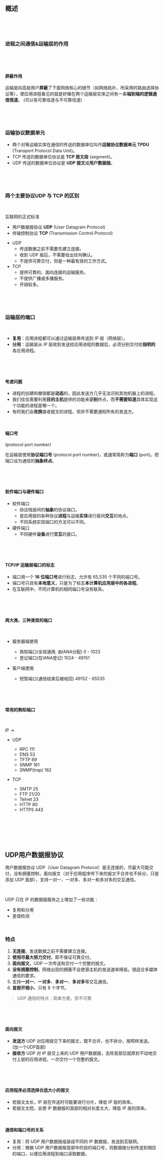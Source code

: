 ​​

‍

## 概述

‍

‍

### 进程之间通信&运输层的作用

​​

‍

#### **屏蔽作用**

运输层向高层用户**屏蔽**了下面网络核心的细节（如网络拓扑、所采用的路由选择协议等），使应用进程看见的就是好像在两个运输层实体之间有一条**端到端的逻辑通信信道**。 (可以有可靠信道与不可靠信道)

‍

‍

### 运输协议数据单元

- 两个对等运输实体在通信时传送的数据单位叫作**运输协议数据单元 TPDU** (Transport Protocol Data Unit)。
- TCP 传送的数据单位协议是 **TCP 报文段** (segment)。
- UDP 传送的数据单位协议是 **UDP 报文**或**用户数据报**。

‍

‍

### 两个主要协议UDP 与 TCP 的区别

‍

互联网的正式标准

* 用户数据报协议 **UDP** (User Datagram Protocol)
* 传输控制协议 **TCP** (Transmission Control Protocol)

- UDP
  - 传送数据之前不需要先建立连接。
  - 收到 UDP 报后，不需要给出任何确认。
  - 不提供可靠交付，但是一种最有效的工作方式。
- TCP
  - 提供可靠的、面向连接的运输服务。
  - 不提供广播或多播服务。
  - 开销较多。

‍

‍

### 运输层的端口

​​

- **复用**：应用进程都可以通过运输层再传送到 IP 层（网络层）。
- **分用**：运输层从 IP 层收到发送给应用进程的数据后，必须分别交付给**指明的**各应用进程。

‍

‍

#### 考虑问题

- 进程的创建和撤销都是**动态**的，因此发送方几乎无法识别其他机器上的进程。
- 我们往往需要利用**目的主机**提供的功能来**识别**终点，而**不需要知道**具体实现这个功能的进程是哪一个。
- 有时我们会**改换**接收报文的进程，但并不需要通知所有的发送方。

‍

#### 端口号

(protocol port number)

在运输层使用**协议端口号** (protocol port number)，或通常简称为**端口** (port)。把端口设为通信的**抽象终点**。

​​

‍

#### 软件端口与硬件端口

- 软件端口
  - 协议栈层间的**抽象**的协议端口。
  - 是应用层的各种协议**进程**与运输**实体**进行层间**交互**的地点。
  - 不同系统实现端口的方法可以不同。
- 硬件端口
  - 不同硬件**设备**进行**交互**的接口。

‍

‍

#### TCP/IP 运输层端口的标志

- 端口用一个 **16 位端口号**进行标志，允许有 65,535 个不同的端口号。
- 端口号只具有**本地意义**，只是为了标志**本计算机应用层中的各进程**。
- 在互联网中，不同计算机的相同端口号没有联系。

‍

‍

#### 两大类、三种类型的端口

‍

* 服务器端使用

  * 熟知端口(全球通用, 由IANA分配)    0 - 1023
  * 登记端口(在IANA登记)    1024 - 49151
* 客户端使用

  * 短暂端口(通信结束后被收回)    49152 - 65535

‍

​​

#### 常用的熟知端口

‍

IP ->

* UDP

  * RPC    111
  * DNS    53
  * TFTP    69
  * SNMP    161
  * SNMP(trap)    162
* TCP

  * SMTP    25
  * FTP    21/20
  * Telnet    23
  * HTTP    80
  * HTTPS    443

‍

​​

‍

## UDP用户数据报协议

用户数据报协议 UDP（User Datagram Protocol）是无连接的，尽最大可能交付，没有拥塞控制，面向报文（对于应用程序传下来的报文不合并也不拆分，只是添加 UDP 首部），支持一对一、一对多、多对一和多对多的交互通信。

‍

UDP 只在 IP 的数据报服务之上增加了一些功能：

- 复用和分用
- 差错检测

​​

### 特点

1. **无连接**。发送数据之前不需要建立连接。
2. **使用尽最大努力交付**。即不保证可靠交付。
3. **面向报文**。UDP 一次传送和交付一个完整的报文。
4. **没有拥塞控制**。网络出现的拥塞不会使源主机的发送速率降低。很适合多媒体通信的要求。
5. 支持**一对一**、**一对多**、**多对一**、**多对多**等交互通信。
6. **首部开销小**，只有 8 个字节。

> UDP 通信的特点：简单方便，但不可靠

‍

‍

#### 面向报文

- **发送方** UDP 对应用层交下来的报文，既不合并，也不拆分，按照样发送。 (加一个UDP首部)
- **接收方** UDP 对 IP 层交上来的 UDP 用户数据报，去除首部后就原封不动地交付上层的应用进程，一次交付一个完整的报文。

​​

‍

#### 应用程序必须选择**合适大小**的报文

- 若报文太长，IP 层在传送时可能要进行分片，降低 IP 层的效率。
- 若报文太短，会使 IP 数据报的首部的相对长度太大，降低 IP 层的效率。

‍

#### 通信和端口号的关系

- 复用：将 UDP 用户数据报组装成不同的 IP 数据报，发送到互联网。
- 分用：根据 UDP 用户数据报首部中的目的端口号，将数据报分别传送到相应的端口，以便应用进程到端口读取数据。

‍

‍

### 首部格式

‍

‍

​![20221005153346](assets/20221005153346-20240523134157-o0hhh1f.png)​

两个字段：数据字段和首部字段。首部字段有 8 个字节，由 4 个字段组成，每个字段都是 2 个字节。

1. 源端口：源端口号。在需要对方回信时选用。不需要时可用全 0
2. 目的端口：目的端口号。终点交付报文时必须使用
3. 长度：UDP 用户数据报的长度，其最小值是 8（仅有首部）
4. 检验和：检测 UDP 用户数据报在传输中是否有错。有错就丢弃

‍

‍

#### 基于端口的分用

- 接收方 UDP 根据首部中的目的端口号，把报文通过相应的端口上交给应用进程。
- 如果接收方 UDP 发现收到的报文中的目的端口号不正确（即不存在对应于该端口号的应用进程），就丢弃该报文，并由 ICMP 发送“端口不可达”差错报文给发送方。

> 在计算检验和时，临时把 12 字节的“伪首部”和 UDP 用户数据报连接在一起。伪首部仅仅是为了计算检验和。

‍

‍

## TCP传输控制协议

传输控制协议 TCP（Transmission Control Protocol）是面向连接的，提供可靠交付，有流量控制，拥塞控制，提供全双工通信，面向字节流（把应用层传下来的报文看成字节流，把字节流组织成大小不等的数据块），每一条 TCP 连接只能是点对点的（一对一）。

‍

### 特点

* TCP 是**面向连接**的运输层协议，在无连接的、不可靠的 IP 网络服务基础之上提供**可靠交付**的服务。为此，在 IP 的数据报服务基础之上，增加了保证可靠性的一系列措施。
* TCP 是**面向连接**的运输层协议
* 每一条 TCP 连接**只能有两个端点** (endpoint)，每一条 TCP 连接只能是**点对点**的（一对一）
* TCP 提供**可靠交付**的服务
* TCP 提供**全双工**通信
* **面向字节流**

  * TCP 中的“流”(stream) 指的是流入或流出进程的**字节序列**。
  * 面向字节流：虽然应用程序和 TCP 的交互是一次一个数据块，但 TCP 把应用程序交下来的数据看成仅仅是一连串**无结构的字节流**。

‍

‍

#### 面向流概念

- TCP **不保证**接收方应用程序所收到的数据块和发送方应用程序所发出的数据块具有对应大小的关系。
- 但接收方应用程序**收到的字节流**必须和发送方应用程序**发出的字节流**完全一样。

‍

‍

### TCP连接

- TCP 把连接作为**最基本的抽象**。
- 每一条 TCP 连接有两个端点。
- TCP 连接的端点：套接字 (socket) 或插口

‍

#### 套接字 (socket)

- 套接字 $socket = (IP地址 : 端口号)$
- 每一条 TCP 连接**唯一**地被通信两端的两个端点（即**两个套接字**）所确定：
- $TCP 连接 ::= {socket_1, socket_2} = \{(IP_1: port_1)，(IP_2: port_2)\}$

- TCP 连接就是由协议软件所提供的一种**抽象**。
- TCP 连接的端点是抽象的**套接字**，即（IP 地址：端口号）。
- 同一个 IP 地址可以有多个**不同**的 TCP 连接。
- 同一个端口号也可以出现在多个**不同**的 TCP 连接中。

‍

**Socket 有多种不同的意思**

- 应用编程接口 API 称为 socket API, 简称为 socket。
- socket API 中使用的一个函数名也叫作 socket。
- 调用 socket 函数的端点称为 socket。
- 调用 socket 函数时其返回值称为 socket 描述符，可简称为 socket。
- 在操作系统内核中连网协议的 Berkeley 实现，称为 socket 实现。

‍

‍

## 可靠传输工作原理

IP 网络提供的是不可靠的传输  
​​

理想传输条件的特点

- 传输信道不产生差错。
- 不管发送方以多快的速度发送数据，接收方总是来得及处理收到的数据。

> - 在理想传输条件下，不需要采取任何措施就能够实现可靠传输。
> - **但实际网络都不具备理想传输条件**。必须使用一些可靠传输协议，在不可靠的传输信道实现可靠传输。

‍

‍

### 停止等待协议

- 每发送完一个分组就**停止**发送，**等待**对方的确认。在收到确认后再发送下一个分组。
- 全双工通信的双方既是发送方也是接收方。
- 假设仅考虑 A 发送数据，而 B 接收数据并发送确认。因此 A 叫做**发送方**，而 B 叫做**接收方**。

‍

​![](https://img-blog.csdnimg.cn/direct/8b00cb86135242c29502e67672235ea5.png)​

‍

#### **无差错情况**

- A 发送完分组 M1 后就暂停发送，等待 B 的确认 (ACK)。
- B 收到 M1 向 A 发送 ACK。
- A 在收到了对 M1 的确认后，就再发送下一个分组 M2。

‍

#### **出现差错情况**

‍

‍

两种情况：

1. B 接收 M1 时检测出了**差错**，就丢弃 M1，其他什么也不做（不通知 A 收到有差错的分组）
2. M1 在传输过程中**丢失**了，这时 B 当然什么都不知道，也什么都不做在

这两种情况下，**B 都不会发送任何信息**。

‍

‍

#### **超时重传**

‍

> 问题：A 如何知道 B 是否正确收到了 M1 呢？ 解决方法：**超时重传**

1. A 为每一个已发送的分组设置一个**超时计时器**。
2. A 只要在超时计时器到期之前收到了相应的确认，就撤销该超时计时器，**继续**发送下一个分组 M2 。
3. 若 A 在超时计时器规定时间内没有收到 B 的确认，就认为分组**错误或丢失**，就**重发**该分组。

‍

‍

#### **确认丢失和确认迟到**

‍

​![20221005155811](assets/20221005155811-20240523134157-kibayb6.png)​

- 确认丢失
  1. 若 B 所发送的对 M1 的确认**丢失**了，那么 A 在设定的超时重传时间内将不会收到确认，因此 A 在超时计时器到期后**重传** M1。
  2. 假定 B 正确收到了 **A 重传**的分组 M1。这时 B 应采取两个行动：
     - (1) **丢弃**这个重复的分组 M1，不向上层交付。
     - (2) **向 A 发送确认**。
- 确认迟到
  1. B 对分组 M1 的确认迟到了，因此 A 在超时计时器到期后**重传** M1。
  2. B 会收到**重复**的 M1，**丢弃**重复的 M1，并**重传**确认分组。
  3. A 会收到重复的确认。对重复的确认的处理：**丢弃**。

‍

#### **信道利用率**

‍

​![20221005155838](assets/20221005155838-20240523134157-nhrmd8x.png)​

- 信道利用率：$U = \frac{T_D}{T_D + RTT + T_A}$
- 当往返时间 RTT 远大于分组发送时间 $T_D$ 时，信道的利用率会非常低。
- 优点：简单。缺点：信道利用率太低。

‍

‍

#### 要点

- **停止等待**    发送方每次只发送一个分组。在收到确认后再发送下一个分组。
- **暂存**    在发送完一个分组后，发送方必须暂存已发送的分组的副本，以备重发。
- **编号**    对发送的每个分组和确认都进行编号。
- **超时重传**    发送方为发送的每个分组设置一个超时计时器。若超时计时器超时位收到确认，发送方会**自动**超时重传分组。
- 超时计时器的重传时间应当比数据在分组传输的平均往返时间**更长一些**，防止不必要的重传。
- 简单，但信道利用率太低。

‍

#### 总结

‍

* A发送完一个分组后，等待B发回应答。B收到一个分组，如果未检测出传输过程中出现的差错，则向A发回确认应答。A收到确认应答后再发送下一个分组。
* B 收到 A 发来的一个分组，如果检测出传输过程中出现差错，则丢弃该分组;或者分组在传送过程中丢失，则 A 通过超时计时器的超时，再重传前面发送过的分组。
* B 收到 A 发来的一个分组，如果未测出传输过程中出现差错，则发回一个确认应答，但这个确认应答却在回传过程中丢失了。此时，A 在设定的超时重传时间内没有收到确认，也无法知道是自己发送的分组出错或丢失，还是 B 发回的确认丢失了。因此，只能在A 超时计时器超时后重传前面发送过的分组。
* B 收到 A 发来的一个分组，如果未检测出传输过程中出现差错，则发回一个确认应答，但这个确认应答却在回传过程中延误了。此时，A 因在设定的超时重传时间内没有收到确认，只得超时重传。当 B 再次收到重传的分组时，应丢弃该重传分组，并向 A 发送确认。A 收到确认后，即发送下一个分组。A 对迟到确认则以丢弃处理。

‍

‍

#### 提高传输效率

流水线传输

> 由于信道上一直有数据不间断地传送，
> 流水线传输可获得很高的信道利用率。

> 连续 ARQ 协议和滑动窗口协议采用流水线传输方式。

‍

‍

‍

### 连续ARQ协议

- 发送窗口：发送方维持一个发送窗口，位于发送窗口内的分组都可被**连续发送**出去，而不需要等待对方的确认。
- 发送窗口滑动：发送方每收到一个确认，就把发送窗口**向前滑动一个分组的位置**。
- 累积确认：接收方对**按序到达**的**最后**一个分组发送确认，表示：到这个分组为止的所有分组都已正确收到了。

> 连续 ARQ 协议采用 Go-back-N（回退N）。  
> Go-back-N（回退N）：表示需要再**退回**来**重传**已发送过的 N 个分组。  
> 当通信线路质量不好时，连续 ARQ 协议会带来负面的影响。

‍

‍

​![](https://img-blog.csdnimg.cn/direct/6dfd52f6ba704f8cb353928a654fa8fd.png)​

‍

#### 发送窗口​​

‍

#### 累积确认

​​

**即时确认：**  接收端收到的数据正确而且被接受，就立即返回一个确认报文。

**累积确认：**  接收端收到的数据正确而且被接受，先将其作为需要确认的报文记录在案，再收到几个分组后，只对按序到达的最后一个分组发送确认。

‍

#### 总结

‍

* A 在发送完一个分组后，不是停下来等待应答的到来，而是连续地再发送若干个分组。
* B 收到 A 发来的分组，只按序接收没有差错的分组，并给出相应的确认应答，或者只对按序到达的无差错的最后一个分组发送确认应答。对于检测出差错的分组则丢弃。
* A 在每发完一个分组时都要开启该分组的超时计时器。如果在所设置的超时时间内收到了确认应答，就立即将超时计时器清零。若在设置的超时时间内未收到确认应答，则要重传前面发送过的分组。（可采用选择重传策略：只重传出现错误的分组。）
* 如果B检测出传输过程中出现的差错、丢失或延误，则丢弃该分组；或者分组在传送过程中丢失，则 A 通过超时计时器的超时，再重传前面发送过的分组。

‍

‍

#### 评价

- 优点
  - 容易实现，即使确认丢失也不必重传。
- 缺点
  - 不能向发送方反映出接收方已经正确收到的所有分组的信息。

‍

‍

## TCP报文段首部格式

‍

‍

​![20221005162527](assets/20221005162527-20240523134157-rh9wn4a.png)​

- TCP 虽然是面向字节流的，但 TCP 传送的数据单元却是报文段。
- 一个 TCP 报文段分为首部和数据两部分，而 TCP 的全部功能都体现在它首部中各字段的作用。
- TCP 报文段首部的前 20 个字节是固定的，后面有 4n 字节是根据需要而增加的选项 (n 是整数)。因此 TCP 首部的最小长度是 20 字节。

‍

元素

- 源端口和目的端口：各占 2 字节。端口是运输层与应用层的服务接口。运输层的复用和分用功能通过端口实现。
- 序号：占 4 字节。TCP 连接中传送的数据流中的**每一个字节**都有一个序号。序号字段的值则指的是本报文段**所发送**的数据的**第一个字节**的序号。
  - 现有 5000 个字节的数据。假设报文段的最大数据长度为 1000 个字节，初始序号为 1001。
    - 报文段 1 序号 = 1001 （数据字节序号：1001 ~ 2000）
    - 报文段 2 序号 = 2001 （数据字节序号：2001 ~ 3000）
    - 报文段 3 序号 = 3001 （数据字节序号：3001 ~ 4000）
    - 报文段 4 序号 = 4001 （数据字节序号：4001 ~ 5000）
    - 报文段 5 序号 = 5001 （数据字节序号：5001 ~ 6000）
- 确认号：占 4 字节，是**期望收到**对方的下一个报文段的数据的**第一个字节**的序号。
  - > 记住：若确认号 = N，则表明：到序号 N – 1 为止的所有数据都已正确收到。
    >
- 数据偏移（即首部长度）：占 4 位，指出 TCP 报文段的**数据起始处**距离 TCP **报文段的起始处**有多远。单位是 32 位字（以 4 字节为计算单位）。
- 保留：占 6 位，保留为今后使用，但目前应置为 0。
- 紧急 URG：控制位。当 URG = 1 时，表明紧急指针字段有效，告诉系统此报文段中有紧急数据，应尽快传送 (相当于高优先级的数据)。
- 确认 ACK：控制位。只有当 ACK =1 时，确认号字段才有效。当 ACK =0 时，确认号无效。
- 推送 PSH (PuSH) ：控制位。接收 TCP 收到 PSH = 1 的报文段后，就尽快（即“推送”向前）交付接收应用进程，而不再等到整个缓存都填满后再交付。
- 复位 RST (ReSeT) ：控制位。当 RST=1 时，表明 TCP 连接中出现严重差错（如主机崩溃或其他原因），必须释放连接，然后再重新建立运输连接。
- 同步 SYN (SYNchronization) ：控制位。
  - 同步 SYN = 1 表示这是一个连接请求或连接接受报文。
  - 当 SYN = 1，ACK = 0 时，表明这是一个**连接请求**报文段。
  - 当 SYN = 1，ACK = 1 时，表明这是一个**连接接受**报文段。
- 终止 FIN (FINish) ：控制位。用来释放一个连接。
  - FIN=1 表明此报文段的发送端的数据已发送完毕，并要求释放运输连接。
- 窗口：占 2 字节。
  - 窗口值告诉对方：从本报文段首部中的确认号算起，接收方目前允许对方发送的数据量（以字节为单位）。
  - > 记住：窗口字段明确指出了现在允许对方发送的数据量。窗口值经常在**动态变化**。
    >
- 检验和：占 2 字节。检验和字段检验的范围包括首部和数据这两部分。
  - 在计算检验和时，要在 TCP 报文段的前面加上 12 字节的**伪首部**。
  - 在计算检验和时，临时把 12 字节的“伪首部”和 TCP 报文段连接在一起。伪首部仅仅是为了计算检验和。 ​
- 紧急指针：占 2 字节。在 URG = 1时，指出本报文段中的紧急数据的字节数（紧急数据结束后就是普通数据），指出了紧急数据的末尾在报文段中的位置。
- 选项：长度可变，最长可达 40 字节。
- 填充：使整个 TCP 首部长度是 4 字节的整数倍。

‍

### 最大报文段长度

MSS (Maximum Segment Size)

‍

> 是 TCP 报文段中的数据字段的最大长度。  
> 数据字段加上 TCP 首部才等于整个的 TCP 报文段。  
> 所以，MSS是“TCP 报文段长度减去 TCP 首部长度”。
>
>> TCP 报文段长度 = 数据字段长度 + TCP 首部长度  
>> 数据字段长度 = TCP 报文段长度 – TCP 首部长度
>>

‍

可选项：长度可变，最长可达 40 字节。—— 长度可变。TCP 最初只规定了一种选项，即最大报文段长度 MSS。MSS 告诉对方 TCP：“我的缓存所能接收的报文段的数据字段的最大长度是 MSS 个字节。”

‍

* 不能太小

  * 网络利用率降低。
  * 例如：仅 1 个字节。利用率就不会超过1/41。
* 不能太大

  * 开销增大。
  * IP 层传输时要分片，终点要装配。
  * 分片传输出错时，要整个分组。
* 应尽可能大

  * 只要在 IP 层传输时不再分片。
  * 默认值 = 536 字节。

    * 报文段长度 = 536 + 20 = 556 字节。
    * IP 数据报长度 = 576 字节。

‍

‍

### 窗口扩大

‍

可选项

对于传播时延和带宽都很大的网络，为获得高吞吐率较，需要更大的窗口。​​

* **窗口扩大选项**：占 3 字节，其中一个字节表示**移位值 S**。
* 新的窗口值位数从 16 增大到 (16 + S)，相当于把窗口值向左移动 S 位。
* 移位值允许使用的**最大值**是 14，窗口最大值增大到 $2^{(16 + 14)} – 1 = 2^{30} – 1$。
* 窗口扩大选项可以在双方初始建立 TCP 连接时进行协商。

‍

‍

### 时间戳

‍

- 占 10 字节。最主要的 2 个字段：
  - 时间戳值字段（4字节）和时间戳回送回答字段（4字节）。
- 2 个主要功能：
  1. 计算往返时间 RTT
  2. 防止序号绕回 PAWS (Protect Against Wrapped Sequence numbers)。
     - 序号重复时，为了使接收方能够把**新报文段**和迟到很久的**旧报文段**区分开，可以在报文段中加上时间戳。

‍

‍

## TCP可靠传输实现

‍

### 滑动窗口

‍

- TCP 使用流水线传输和滑动窗口协议实现高效、可靠的传输。
- TCP 的滑动窗口是**以字节为单位**的。
- 发送方 A 和接收方 B 分别维持一个**发送窗口**和一个**接收窗口**。
- 发送窗口：在没有收到确认的情况下，发送方可以**连续**把窗口内的数据**全部发送**出去。凡是已经发送过的数据，在未收到确认之前都必须**暂时保留**，以便在超时重传时使用。
- 接收窗口：只允许接收**落入**窗口内的数据。

‍

需要强调三点

* 第一，发送窗口是根据接收窗口设置的，但在同一时刻，发送窗口并**不总是**和接收窗口**一样大**（因为有一定的时间滞后）。
* 第二，TCP 标准**没有规定**对不按序到达的数据应如何处理。通常是先临时存放在接收窗口中，等到字节流中所缺少的字节收到后，再**按序交付**上层的应用进程。
* 第三，TCP 要求接收方必须有**累积确认**的功能，以减小传输开销。接收方可以在合适的时候发送确认，也可以在自己有数据要发送时把确认信息顺便**捎带**上。但接收方**不应过分推迟**发送确认，否则会导致发送方不必要的重传，**捎带确认**实际上并不经常发生。

‍

#### 发送窗口

- A 根据 B 给出的窗口值，构造出自己的发送窗口。
- 发送窗口里面的**序号**表示允许发送的序号。
- 窗口越大，发送方就可以在收到对方确认之前连续发送更多的数据，因而可能获得更高的传输效率。

​​

#### 接收窗口

‍

‍

#### 窗口的滑动​​

1. ACK = 1，确认号 = 31，窗口 = 20
2. 序号 = 31，确认号 = x，窗口 = w
3. 前进

‍

​​

- A 未收到确认的**原因**有：① B 未发送；② B已发送，但还未到达 A 。
- 为保证可靠传输，A 只能认为 B 还没有收到这些数据。A 经过一段时间后（由超时计时器控制）就**重传**这部分数据，重新设置超时计时器，直到收到 B 的确认为止。
- 如果 A **按序收到**落在发送窗口内的确认号， 就使发送窗口向前滑动，并发送新的数据。

‍

‍

#### 发送缓存与发送窗口

发送方的应用进程把字节流写入 TCP 发送缓存。

‍

暂时存放:

(1)发送应用程序传送给发送方TCP准备发送的数据

(2) TCP已发送出但尚未收到确认的数据  
缓存中的字节数 = 发送应用程序最后写入缓存的字节 - 最后被确认的字节

‍

#### 接收缓存与接收窗口

‍

接收方的应用进程从 TCP 接收缓存中读取尚未被读取的字节。

‍

暂时存放:

(1)按序到达的、但尚未被接收应用程序读取的数据

(2)未按序到达的数据

​​

* 若不能及时读取，缓存最终会被填满，使接收窗口减小到零。
* 如果能够及时读取，接收窗口就可以增大，但最大不能超过接收缓存的大小。

‍

‍

‍

### 超时重传时间

‍

- TCP 发送方在规定的时间内没有收到确认就要**重传**已发送的报文段。
- 但**重传时间**的选择是 TCP 最复杂的问题之一。
- 互联网环境复杂，IP 数据报所选择的路由变化很大，导致运输层的往返时间 (RTT) 的变化也很大。

​​

#### **TCP 超时重传时间设置**

- **不能太短**，否则会引起很多报文段的不必要的重传，使网络负荷增大。
- **不能过长**，会使网络的空闲时间增大，降低了传输效率。

> TCP 采用了一种**自适应算法**，它记录一个报文段发出的时间，以及收到相应确认的时间。
> 这两个时间**之差**就是报文段的**往返时间 RTT**。

‍

‍

#### 加权平均往返时间

$RTT_S$

- 加权平均往返时间 $RTT_S$ 又称为**平滑的往返时间**。
- $新的 RTT_S = (1 - \alpha) \times (旧的 RTT_S) + \alpha \times (新的 RTT 样本)$
  - 其中，$0 \le \alpha \lt 1$。
  - 若 $\alpha \to 0$，表示 RTT 值更新较慢。
  - 若 $\alpha \to 1$，表示 RTT 值更新较快。
  - RFC 6298 推荐的 $\alpha$ 值为 1/8，即 0.125。

‍

#### 超时重传时间

RTO

- RTO (Retransmission Time-Out) 应**略大于**加权平均往返时间 $RTT_S$。
- RFC 6298 建议 RTO：
  - $RTO = RTT_S + 4 \times RTT_D$
  - 其中：RTTD 是 RTT **偏差的加权平均值**。
- RFC 6298 建议 $RTT_D$：
  - $新的RTT_D = (1 - \beta) \times (旧的RTT_D) + \beta \times |RTT_S - 新的 RTT 样本|$
  - 其中：$\beta$ 是个小于 1 的系数，其推荐值是 1/4，即 0.25。

‍

‍

#### 往返时间 (RTT) 的测量

相当复杂

‍

> 超时重传报文段后，如何判定此确认报文段是对原来的报文段的确认，还是对重传报文段的确认？

‍

**Karn 算法**

- 在计算平均往返时间 RTT 时，只要报文段**重传**了，就**不采用**其往返时间样本。
- 新问题：当报文段的时延突然**增大**很多时，在原来得出的重传时间内，不会收到确认报文段，于是就重传报文段。但根据 Karn 算法，不考虑重传的报文段的往返时间样本。这样，超时重传时间就无法更新，造成很多不必要的重传。

‍

**修正的 Karn 算法**

- 报文段每重传一次，就把 RTO 增大一些：$新的RTO = \gamma \times (旧的RTO)$
- $系数 \gamma 的典型值 = 2$。
- 当**不再发生**报文段的重传时，才根据报文段的往返时延**更新**平均往返时延 RTT 和超时重传时间 RTO 的数值。

‍

### SACK选择确认

‍

- 问题：若收到的报文段无差错，只是未按序号，中间还缺少一些序号的数据，那么能否设法**只传送缺少的数据**而不重传已经正确到达接收方的数据？
- 解决：选择确认 SACK (Selective ACK)

‍

RFC 2018 对 SACK 的规定

* 如果要使用**选择确认**，在建立 TCP 连接时，要在 TCP 首部的选项中加上**允许 SACK** 选项，且双方必须事先商定好。
* 如果使用选择确认，原来首部中的**确认号**的用法仍然不变（累积确认）。只是在 TCP 首部中都增加了 **SACK 选项**，以便报告收到的**不连续的**字节块的**边界**。

‍

示例

​![20221005185106](assets/20221005185106-20240523134157-wz9px9u.png)​

‍

‍

## TCP发送控制

‍

TCP控制报文段发送的3种机制：

* TCP 维持一个变量，它等于最大报文长度 MSS。只要缓冲区中存放的数据达到 MSS字节时，就组装成一个报文段发送出去。
* 由发送端的应用进程指明要求发送报文段，利用 TCP 报文段格式中控制字段的推送操作位(push)的作用。接收端 TCP 收到此报文段后，就尽快地交付给接收端的应用进程，而不再等到整个缓冲区都填满了以后再向上交付。
* 发送端设置一个计时器，待计时器所设置的时间一到，就把当前缓冲区中的数据装入报文段(长度不超过 MSS)发送出去。但问题在于如何控制 TCP 发送报文段的时机。

‍

‍

## TCP重传控制

在传送报文过程中，凡是出现下列两种情况都必须将该报文段重新发送：

①报文段在传输过程中受损，但仍能到达接收端。该报文段被接收端检验发现差错，接受实体便将其丢弃。此后，发送端等待应答超时，必须重传原来发送过的报文段。

②报文段在传输过程中丢失，没能到达接收端目的站，由于发送端的传输实体并不知道这个报文段的传输已经失败，所以也高重传原来发送过的报文段。

‍

‍

## TCP流量控制

‍

‍

### 滑动窗口实现

- **流量控制** (flow control) ：让发送方的发送速率不要太快，使接收方来得及接收。
- 利用**滑动窗口机制**可以很方便地在 TCP 连接上实现对发送方的流量控制。

‍

利用可变窗口进行流量控制举例，可能发生死锁

> A 向 B 发送数据，MSS = 100 字节。  
> 在连接建立时，B 告诉 A：“我的接收窗口 rwnd = 400（字节）”。

‍

#### 持续计时器

‍

**持续计时器** (persistence timer)：只要 TCP 连接的一方收到对方的**零窗口**通知，就启动该持续计时器。

- 若持续计时器设置的时间到期，就发送一个**零窗口探测报文段**（仅携带 1 字节的数据），对方在确认这个探测报文段时给出当前窗口值。
- 若窗口仍然是零，收到这个报文段的一方就重新设置持续计时器。
- 若窗口不是零，则死锁的僵局就可以打破了。

‍

‍

### 传输效率

‍

控制TCP发送报文段的时机：三种机制

1. TCP 维持一个变量，它等于最大报文段长度 MSS。只要缓存中存放的数据达到 MSS 字节时，就组装成一个 TCP 报文段发送出去。
2. 由发送方的应用进程指明要求发送报文段，即 TCP 支持的**推送** (push) 操作。
3. 发送方的一个计时器期限到了，这时就把当前已有的缓存数据装入报文段（但长度不能超过 MSS）发送出去。

‍

> 如何控制 TCP 发送报文段的时机仍然是一个较为复杂的问题。

‍

#### 糊涂窗口综合症

每次仅发送一个字节或很少几个字节的数据时，有效数据传输效率变得很低的现象。

‍

**发送方糊涂窗口综合症**

* 发送方 TCP **每次接收到一字节**的数据后就发送。
* 发送一个字节需要形成 41 字节长的 IP 数据报。效率很低。

‍

* 解决方法：使用 Nagle 算法。

‍

‍

**接收方糊涂窗口综合症**

‍

原因：接收方应用进程消耗数据太慢，例如：每次只读取一个字节。

​​

- 解决方法：让接收方等待一段时间，使得或者接收缓存**已有足够空间**容纳一个最长的报文段，或者等到接收缓存**已有一半空闲的空间**。只要出现这两种情况之一，接收方就发出确认报文，并向发送方通知当前的窗口大小。

‍

> 上述两种方法可配合使用，使得在发送方不发送很小的报文段的同时，接收方也不要在缓存刚刚有了一点小的空间就急忙把这个很小的窗口大小信息通知给发送方。

‍

‍

## TCP拥塞控制

‍

​![](https://img-blog.csdnimg.cn/direct/158f8106444e47b6bb2255659b3bdc74.png)​

‍

‍

### 概念

‍

在某段时间，若对网络中某资源的需求超过了该资源所能提供的可用部分，网络的性能就要明显变坏，整个网络的吞吐量将随输入负荷的增大而下降。这种现象称为**拥塞** (congestion)。

最坏结果：**系统崩溃**。  
​​

‍

#### 拥塞产生的原因

- 由许多因素引起。例如：
  - 节点缓存容量太小；
  - 链路容量不足；
  - 处理机处理速率太慢；
  - 拥塞本身会进一步加剧拥塞；
- 出现网络拥塞的条件：$\sum 对资源需求 &gt; 可用资源$

‍

#### 增加资源能解决拥塞吗？

- 增大缓存，但未提高输出链路的容量和处理机的速度，排队等待时间将会大大增加，引起大量超时重传，解决不了网络拥塞；
- 提高处理机处理的速率会将瓶颈转移到其他地方；
- 拥塞引起的重传并不会缓解网络的拥塞，反而会加剧网络的拥塞。

‍

#### 与流量控制的区别

- 拥塞控制
  - 防止过多的数据注入到网络中，避免网络中的路由器或链路过载。
  - 是一个全局性的过程，涉及到所有的主机、路由器，以及与降低网络传输性能有关的所有因素。
- 流量控制
  - 抑制发送端发送数据的速率，以使接收端来得及接收。
  - 点对点通信量的控制，是个端到端的问题。

‍

如果网络出现拥塞，分组将会丢失，此时发送方会继续重传，从而导致网络拥塞程度更高。因此当出现拥塞时，应当控制发送方的速率。这一点和流量控制很像，但是出发点不同。流量控制是为了让接收方能来得及接收，而拥塞控制是为了降低整个网络的拥塞程度。

‍

#### 作用

> "妥协", 吞吐量不能无限上升, 平缓的趋近一个常量, 否则就会心跳水立方, 直接呜呼完蛋

‍

‍

### 一般原理

- 拥塞控制的前提：网络能够**承受**现有的网络负荷。
- 实践证明，拥塞控制是很难设计的，因为它是一个**动态问题**。
- 分组的丢失是网络发生拥塞的**征兆**，而不是原因。
- 在许多情况下，甚至正是**拥塞控制本身**成为引起网络性能恶化、甚至发生死锁的原因。

‍

#### 开环控制和闭环控制

‍

- 开环控制
  - 在设计网络时，事先**考虑周全**，力求工作时不发生拥塞。
  - 思路：力争**避免**发生拥塞。
  - 但一旦整个系统运行起来，就不再中途进行改正了。
- 闭环控制
  - 基于反馈环路的概念。
  - 根据网络**当前运行状态**采取相应控制措施。
  - 思路：在发生拥塞后，采取措施进行控制，**消除**拥塞。

‍

##### 闭环控制措施

‍

1，监测：监测网络系统，检测拥塞在何时、何处发生。

* 主要指标有：

  * 由于缺少缓存空间而被丢弃的分组的百分数；
  * 平均队列长度；
  * 超时重传的分组数；
  * 平均分组时延；
  * 分组时延的标准差，等等。
* 这些指标的上升都标志着拥塞的增长。

‍

2，传送：将拥塞发生的信息传送到可采取行动的地方。

* 将拥塞发生的信息传送到产生分组的**源站**。
* 在路由器转发的分组中保留一个比特或字段，用该**比特或字段**的值表示网络没有拥塞或产生了拥塞。
* **周期性**地发出探测分组等。

‍

3，调整：调整网络系统的运行以解决出现的问题。

* 过于频繁，会使系统产生不稳定的振荡。
* 过于迟缓，不具有任何实用价值。
* 选择正确的时间常数是相当困难的。

‍

‍

### **滑动窗口闭环**拥塞控制方法

- TCP 采用基于**滑动窗口的方法**进行拥塞控制，属于闭环控制方法
- TCP 发送方维持一个**拥塞窗口 cwnd** (Congestion Window)
- 拥塞窗口的大小取决于网络的拥塞程度，并且是**动态变化**的。
- 发送端利用拥塞窗口根据网络的拥塞情况调整发送的数据量。
- 发送窗口大小不仅取决于接收方窗口，还取决于网络的拥塞状况。
- 真正的发送窗口值：$真正的发送窗口值 = \min (接收方通知的窗口值，拥塞窗口值)$

‍

#### 原则

- 只要网络没有出现拥塞，拥塞窗口就可以再增大一些，以便把更多的分组发送出去，**提高网络的利用率**。
- 但只要网络出现拥塞或有可能出现拥塞，就必须把拥塞窗口减小一些，以减少注入到网络中的分组数，缓解网络出现的拥塞。

‍

‍

#### 发送方判断拥塞的方法：隐式反馈

- 超时重传计时器超时：网络已经出现了拥塞。
- 收到 3 个重复的确认：预示网络可能会出现拥塞。

> 因传输出差错而丢弃分组的**概率很小**（远小于1 %）。
> 因此，发送方在超时重传计时器启动时，**就判断网络出现了拥塞**。

‍

‍

#### TCP 拥塞控制算法

四种拥塞控制算法（RFC 5681）

* 慢开始 (slow-start)
* 拥塞避免 (congestion avoidance)
* 快重传 (fast retransmit)
* 快恢复 (fast recovery)

‍

​![](https://img-blog.csdnimg.cn/f4fa69693cb9492a8e8b3eb9763d13e8.png)​

‍

​![](https://img-blog.csdnimg.cn/direct/feb69232e1a54d78a561f6ed6095a9d9.png)​

‍

​![](https://img-blog.csdnimg.cn/direct/b4c338ef4bfc477ab4ba11310bf711fa.png)​

​![](https://img-blog.csdnimg.cn/direct/c0dd2d4d98a043c1b794904da241a0f7.png)​

‍

‍

##### **慢开始**

  **(Slow start)**

​![20221005195349](assets/20221005195349-20240523134157-157dbze.png)​

- 目的：探测网络的负载能力或拥塞程度。
- 算法：由小到大逐渐增大注入到网络中的数据字节，即：由小到大逐渐**增大拥塞窗口**数值。
- 2 个控制变量：
  - 拥塞窗口 cwnd
    - 初始值：2 种设置方法。
      - 1 至 2 个最大报文段 MSS （旧标准）
      - 2 至 4 个最大报文段 MSS（RFC 5681）
  - 慢开始门限 ssthresh
    - 防止拥塞窗口增长过大引起网络拥塞。
- 拥塞窗口 cwnd 增大：在每收到一个**对新的报文段的确认**，就把拥塞窗口增加最多一个**发送方的最大报文段 SMSS** (Sender Maximum Segment Size) 的数值。
  - $拥塞窗口 cwnd 每次的增加量 = \min (N, SMSS)$
  - 其中 N 是原先未被确认的、但现在被刚收到的确认报文段所确认的字节数。

‍

‍

###### 传输轮次

（transmission round）

- **一个传输轮次**所经历的时间其实就是**往返时间 RTT**。
- **传输轮次强调**：把拥塞窗口 cwnd 所允许发送的报文段都连续发送出去，并收到了对已发送的最后一个字节的确认。
- 例如：拥塞窗口 cwnd = 4，这时的往返时间 RTT 就是发送方连续发送 4 个报文段，并收到这 4 个报文段的确认，总共经历的时间。

‍

###### 慢开始门限

ssthresh

- 防止拥塞窗口 cwnd 增长过大引起网络拥塞。
- 用法：
  - 当 cwnd < ssthresh 时，使用慢开始算法。
  - 当 cwnd > ssthresh 时，停止使用慢开始算法，改用拥塞避免算法。
  - 当 cwnd = ssthresh 时，既可使用慢开始算法，也可使用拥塞避免算法。

‍

‍

##### **拥塞避免**

- 目的：让拥塞窗口 cwnd **缓慢地**增大，**避免**出现拥塞。
- 拥塞窗口 cwnd 增大：**每经过一个往返时间 RTT**（不管在此期间收到了多少确认），发送方的拥塞窗口 cwnd = cwnd + 1。
- 具有**加法增大 AI** (Additive Increase) 特点：使拥塞窗口 cwnd 按**线性**规律缓慢增长。

> 注意：
> 拥塞避免并非完全避免拥塞，而是让拥塞窗口增长得缓慢些，使网络不容易出现拥塞。

> 每经过一个往返时间 RTT，发送方就把拥塞窗口 cwnd 加 1。
> ![20221005195622](assets/20221005195622-20240523134157-1rcw33x.png)

‍

‍

###### 当网络出现拥塞时

- 无论在慢开始阶段还是在拥塞避免阶段，只要发送方判断网络出现拥塞（重传定时器超时）：
  - $ssthresh = \max (cwnd/2，2)$
  - cwnd = 1
  - 执行慢开始算法
- 目的：迅速减少主机发送到网络中的分组数，使得发生拥塞的路由器有足够时间把队列中积压的分组处理完毕。

‍

‍

###### 慢开始和拥塞避免算法的实现举例

​![20221005200200](assets/20221005200200-20240523134157-88h4vij.png)​

‍

- 当 TCP 连接进行初始化时，将拥塞窗口置为 1（窗口单位不使用字节而使用报文段）。
- 将慢开始门限的初始值设置为 16 个报文段，即 ssthresh = 16。
- 开始执行慢开始算法时，拥塞窗口 cwnd=1，发送第一个报文段。
- 发送方每收到一个对新报文段的确认 ACK，就把拥塞窗口值加 1，因此拥塞窗口 cwnd 随着往返时延 RTT 按指数规律增长。
- 当拥塞窗口 cwnd 增长到慢开始门限值 ssthresh 时，改为执行拥塞避免算法，拥塞窗口按线性规律增长。
- 当拥塞窗口 cwnd = 24 时，网络出现了超时，发送方判断为网络拥塞。调整门限值 ssthresh = cwnd / 2 = 12，同时设置拥塞窗口 cwnd = 1，进入慢开始阶段。
- 按照慢开始算法，发送方每收到一个对新报文段的确认 ACK，就把拥塞窗口值加 1。当拥塞窗口 cwnd = ssthresh = 12 时，改为执行拥塞避免算法，拥塞窗口按线性规律增大。
- 当拥塞窗口 cwnd = 16 时，发送方连续收到 3 个对同一个报文段的重复确认（记为 3-ACK）。发送方改为执行**快重传**和**快恢复**算法。

‍

‍

##### **快重传**

FR (Fast Retransmission) 算法

- 目的：让发送方**尽早**知道发生了个别报文段的丢失。
- 发送方只要连续收到**三个重复的确认**，就**立即进行重传**（即“快重传”），这样就不会出现超时。
- 使用快重传可以使整个网络的吞吐量提高约 20%。
- 快重传算法要求接收方**立即发送确认**，即使收到了失序的报文段，也要立即发出对已收到的报文段的重复确认。

‍

​![](https://img-blog.csdnimg.cn/direct/7831848df8804917b485bca96051701a.png)​

‍

‍

注意：

> 快重传并非取消重传计时器，而是在某些情况下可以更早地（更快地）重传丢失的报文段。

‍

快重传举例

‍

> 发送方收到三个连续的对M3的重复确认，立即重传M3.

‍

‍

##### **快恢复**

FR (Fast Recovery)算法

‍

当发送端收到连续三个重复的确认时，**不执行**慢开始算法，而是执行**快恢复算法 FR** (Fast Recovery) 算法：

- 慢开始门限 ssthresh = 当前拥塞窗口 cwnd / 2 ；
- 乘法减小 MD (Multiplicative Decrease) 拥塞窗口。
  - 新拥塞窗口 cwnd = 慢开始门限 ssthresh ；
- 执行拥塞避免算法，使拥塞窗口缓慢地线性增大（加法增大 AI）。

‍

​![](https://img-blog.csdnimg.cn/direct/5fefdb52af8041bda35ff84b7ba42773.png)​

​![](https://img-blog.csdnimg.cn/direct/7debd95943fd4328b7e8ec30413bd003.png)​

‍

‍

> 二者合在一起就是所谓的 AIMD 算法，使 TCP 性能有明显改进。

‍

‍

### AQM主动队列管理

‍

TCP 拥塞控制和网络层采取的策略有密切联系

例如：

* 若路由器对某些分组的处理时间特别长，就可能引起发送方 TCP 超时，对这些报文段进行重传。
* 重传会使 TCP 连接的发送端认为在网络中发生了拥塞，但实际上网络并没有发生拥塞。

对 TCP 拥塞控制**影响最大**的就是路由器的**分组丢弃策略**。

‍

#### 先进先出（FIFO）处理规则与尾部丢弃策略

* **先进先出FIFO** (First In First Out) 处理规则：
* **尾部丢弃策略** (tail-drop policy)：当队列已满时，以后到达的所有分组（如果能够继续排队，这些分组都将排在队列的尾部）将都被丢弃。

  * 路由器的尾部丢弃往往会导致一连串分组的丢失，这就使发送方出现超时重传，使 TCP 进入拥塞控制的慢开始状态，结果使 TCP 连接的发送方突然把数据的发送速率降低到很小的数值。

‍

在最简单的情况下，路由器队列通常采用  先进先出 (FIFO) 处理规则与尾部丢弃策略 (tail-drop policy)。当队列已满时，以后到达的所有分组将都被丢弃。

分组丢弃使发送方出现超时重传，使 TCP 连接进入慢开始状态。严重问题：全局同步(global syncronization)

‍

​![20221005200951](assets/20221005200951-20240523134157-ee0xsmp.png)​

‍

‍

#### 概念

- 1998 年提出了主动队列管理 AQM (Active Queue Management)。
- 主动：不要等到路由器的队列长度已经达到最大值时才不得不丢弃后面到达的分组，而是在队列长度**达到某个值得警惕的数值时**（即当网络拥塞有了某些拥塞征兆时），就**主动丢弃**到达的分组。
- AQM 可以有不同实现方法，其中曾流行多年的就是**随机早期检测 RED** (Random Early Detection)。

‍

‍

#### 随机早期检测 RED 实现

‍

- 路由器队列维持两个参数：
  - 队列长度**最小**门限 $TH_{min}$
  - 队列长度**最大**门限 $TH_{max}$ 。
- RED 对每一个到达的分组都先计算平均队列长度 LAV 。
  - 若平均队列长度**小于最小**门限 $TH_{min}$，则将新到达的分组放入队列进行排队。
  - 若平均队列长度**超过最大**门限 $TH_{max}$ ，则将新到达的分组丢弃。
  - 若平均队列长度**介于**在最小门限 $TH_{min}$ 和最大门限 $TH_{ax}$ **之间**，则按照**某一概率 p** 将新到达的分组丢弃。

‍

##### 流程

RED 路由器到达队列维持两个参数：$Th_{min}$， $Th_{max}$，分成为三个区域

RED 对每一个到达的分组都先计算平均队列长度 $L_{AV}$ 。

- 当 $L_{AV} &lt; Th_{min}$ 时，丢弃概率 $p = 0$。
- 当 $L_{AV} &gt; Th_{max}$ 时，丢弃概率 $p = 1$。
- 当 $Th_{min} \le L_{AV} \le Th_{max}$ 时，丢弃概率 p： $0 &lt; p &lt; 1$ 。

> 难点是丢弃概率 p 的选择，因为 p 并不是个常数。  
> 例如，按线性规律变化，从 0 变到 $p_{max}$。

* 多年的实践证明，RED 的使用效果并不太理想。不再推荐使用 RED。现在已经有几种不同的算法来代替旧的 RED，但都还在实验阶段。
* 但对路由器进行主动队列管理 AQM 仍是必要的。
* AQM 实际上就是对路由器中的分组排队进行**智能管理**，而不是简单地把队列的尾部丢弃。

‍

‍

## TCP运输连接管理

- TCP 是面向连接的协议。
- TCP 连接有三个阶段：
  - 连接建立
  - 数据传送
  - 连接释放
- TCP 的连接**管理**就是使 TCP 连接的建立和释放都能正常地进行。

‍

TCP 连接建立过程中要解决的三个问题

1. 要使每一方能够确知对方的**存在**。
2. 要允许双方**协商**一些参数（如最大窗口值、是否使用窗口扩大选项和时间戳选项以及服务质量等）。
3. 能够对运输实体资源（如缓存大小、连接表中的项目等）进行**分配**。

> - TCP 连接的建立采用**客户服务器**方式。
> - **主动发起**连接建立的应用进程叫做**客户** (client)。
> - **被动等待**连接建立的应用进程叫做**服务器** (server)。

‍

‍

### 连接建立 三次握手

‍

- TCP 建立连接的过程叫做**握手**。
- 采用**三报文握手**：在客户和服务器之间交换三个 TCP 报文段，以防止已失效的连接请求报文段突然又传送到了，因而产生 TCP 连接建立错误。

TCP 的连接建立：采用三报文握手（采用三报文握手建立 TCP 连接的各个状态）  
​​

- B 的 TCP 服务器进程**先创建**传输控制块 TCB，准备接受客户进程的连接请求。
- A 的 TCP 向 B 主动发出连接请求报文段，其首部中的同步位 SYN = 1，并选择序号 seq = x，表明传送数据时的第一个数据字节的序号是 x。
  > 注意：TCP规定，SYN 报文段（即SYN = 1的报文段）**不能携带数据**，但要消耗掉一个序号。
  >
- B 的 TCP 收到连接请求报文段后，如同意，则发回确认。
- B 在确认报文段中应使 SYN = 1，使 ACK = 1，其确认号 ack = x + 1，自己选择的序号 seq = y。
  > 这个报文段也**不能携带数据**，但同样要消耗掉一个序号。
  >
- A 收到此报文段后向 B 给出确认，其 ACK = 1，确认号 ack = y + 1。
- A 的 TCP 通知上层应用进程，连接已经建立。
  > TCP 标准规定：**ACK 报文段可以携带数据**。
  > 但如果不携带数据，则不消耗序号。下一个数据报文段的序号仍是 seq = x + 1。
  >
- B 的 TCP 收到主机 A 的确认后，也通知其上层应用进程：TCP 连接已经建立。双方可以开始数据传送。

‍

### 三次握手(独立)

‍

示例

​![三次握手完美版-tic](assets/三次握手完美版-tic-20240529170411-71lilq3.png)​

‍

1. > 一开始，TCP服务器进程首先创建传输控制块，用来存储TCP连接中的一些重要信息。例如TCP连接表、指向发送和接收缓存的指针、指向重传队列的指针，当前的发送和接收序号等
    >
    > 之后，就准备接受TCP客户端进程的连接请求
    >
    > 此时，TCP服务器进程就进入监听状态，等待TCP客户端进程的连接请求
    >

    TCP服务器进程是被动等待来自TCP客户端进程的连接请求，因此成为**被动打开**连接

    > TCP客户进程也是首先创建传输控制块
    >

    由于TCP连接建立是由TCP客户端主动发起的，因此称为**主动打开**连接
2. > 然后，在打算建立TCP连接时，向TCP服务器进程发送TCP连接请求报文段，并进入同步已发送状态
    >
    > TCP连接请求报文段首部中
    >
    > * 同步位SYN被设置为1，表明这是一个TCP连接请求报文段
    > * 序号字段seq被设置了一个初始值x，作为TCP客户端进程所选择的初始序号
    >
    > 请注意：TCP规定SYN被设置为1的报文段不能携带数据，但要消耗掉一个序号
    >
3. > TCP客户进程收到TCP连接请求确认报文段后，还要向TCP服务器进程发送一个普通的TCP确认报文段，并进入连接已连接状态
    >
    > 普通的TCP确认报文段首部中
    >
    > * 确认位ACK被设置为1，表明这是一个普通的TCP确认报文段
    > * 序号字段seq被设置为x+1，这是因为TCP客户进程发送的第一个TCP报文段的序号为x，所以TCP客户进程发送的第二个报文段的序号为x+1
    > * 确认号字段ack被设置为y+1，这是对TCP服务器进程所选择的初始序号的确认
    >
    > 请注意：TCP规定普通的TCP确认报文段可以携带数据，但如果不携带数据，则不消耗序号
    >
4. > TCP服务器进程收到该确认报文段后也进入连接已建立状态
    >
    > 现在，TCP双方都进入了连接已建立状态，它们可以基于已建立好的TCP连接，进行可靠的数据传输
    >

    ‍

‍

### 连接释放 四次挥手

‍

* 数据传输结束后，通信的**双方**都可释放连接。
* TCP 连接释放过程是**四报文握手**。

TCP 的连接释放：采用四报文握手  
​​

- A 的应用进程先向其 TCP 发出连接释放报文段，并停止再发送数据，**主动关闭** TCP 连接。
- A 把连接释放报文段首部的 FIN = 1，其序号seq = u，等待 B 的确认。
  > TCP规定：FIN 报文段即使不携带数据，也消耗掉一个序号。
  >
- B 发出确认，ACK=1，确认号 ack = u+1，这个报文段的序号 seq = v。
- TCP 服务器进程通知高层应用进程。
- 从 A 到 B 这个方向的连接就释放了，TCP 连接处于**半关闭** (half-close) 状态。B 若发送数据，A 仍要接收。
- 若 B 已经没有要向 A 发送的数据，其应用进程就通知 TCP 释放连接。
- FIN=1，ACK=1，确认号 ack = u+1。
- A 收到连接释放报文段后，必须发出确认。
- ACK=1，确认号 ack=w+1，自己的序号 seq = u + 1
- 请注意：此时 TCP 连接还没有释放掉。必须经过**时间等待计时器** (TIME-WAIT timer) 设置的时间 **2MSL** 后，A 才释放 TCP 连接。

‍

**必须等待 2MSL 的时间**

- 第一，保证发送的**最后一个 ACK** 报文段能够到达 B。
- 第二，防止“已失效的连接请求报文段”出现在本连接中。

‍

**保活计时器**

- 用来**防止**在 TCP 连接出现**长时期空闲**。
- 通常设置为 2 小时 。
- 若服务器过了 2 小时还没有收到客户的信息，它就发送**探测**报文段。
- 若发送了 10 个探测​报文段（每一个相隔 75 秒）还没有响应，就假定客户出了故障，因而就**终止**该连接。

‍

### 四次挥手(独立)

​![四次挥手完美版-tic](assets/四次挥手完美版-tic-20240529170418-5cokhlx.png)​

示例

​​

1. > 现在TCP客户进程和TCP服务器进程都处于连接已建立状态
    >
    > TCP客户进程的应用进程通知其主动关闭TCP连接
    >
    > TCP客户进程会发送TCP连接释放报文段，并进入终止等待1状态
    >
    > TCP连接释放报文段首部中
    >
    > * 终止位FIN和确认为ACK的值都被设置为1，表明这是一个TCP连接释放报文段，同时也对之前收到的报文段进行确认
    > * 序号seq字段的值设置为u，它等于TCP客户进程之前已传送过的数据的最后一个字节的序号加1
    > * 确认号ack字段的值设置为v，它等于TCP客户进程之前已收到的、数据的最后一个字节的序号加1
    >
    > 请注意：TCP规定终止位FIN等于1的报文段即使不携带数据，也要消耗掉一个序号
    >
2. > TCP服务器进程收到TCP连接释放报文段后，会发送一个普通的TCP确认报文段并进入关闭等待状态
    >
    > 普通的TCP确认报文段首部中
    >
    > * 确认位ACK的值被设置为1，表明这是一个普通的TCP确认报文段
    > * 序号seq字段的值设置为v，它等于TCP服务器进程之前已传送过的数据的最后一个字节的序号加1，这也与之前收到的TCP连接释放报文段中的确认号匹配
    > * 确认号ack字段的值设置为u+1，这是对TCP连接释放报文段的确认
    >

    ‍

    > TCP服务器进程应该通知高层应用进程，TCP客户进程要断开与自己的TCP连接
    >

    > 此时，从TCP客户进程到TCP服务器进程这个方向的连接就释放了
    >
    > 这时的TCP连接属于半关闭状态，也就是TCP客户进程已经没有数据要发送了
    >
    > 但如果TCP服务器进程还有数据要发送，TCP客户进程仍要接收，也就是说从TCP服务器进程到TCP客户进程这个方向的连接并未关闭
    >
3. > TCP客户进程收到TCP确认报文段后就进入终止等待2状态，等待TCP服务器进程发出的TCP连接释放报文段
    >
    > 若使用TCP服务器进程的应用进程已经没有数据要发送了，应用进程就通知其TCP服务器进程释放连接
    >
    > 由于TCP连接释放是由TCP客户进程主动发起的，因此TCP服务器进程对TCP连接的释放称为被动关闭连接
    >
4. > TCP服务器进程发送TCP连接释放报文段并进入最后确认状态
    >
    > 该报文段首部中
    >
    > * 终止位FIN和确认位ACK的值都被设置为1，表明这是一个TCP连接释放报文段，同时也对之前收到的报文段进行确认
    > * 序号seq字段的值为w，这是因为在半关闭状态下，TCP服务器进程可能又发送
    > * 确认号ack字段的值为u+1，这是对之前收到的TCP连接释放报文段的重复确认
    >
5. > TCP客户进程收到TCP连接释放报文段后，必须针对该报文段发送普通的TCP确认报文段，之后进入时间等待状态
    >
    > 该报文段首部中
    >
    > * 确认为ACK的值被设置为1，表明这是一个普通的TCP确认报文段
    > * 序号seq字段的值设置为u+1，这是因为TCP客户进程之前发送的TCP连接释放报文段虽然不携带数据，但要消耗掉一个序号
    > * 确认号ack字段的值设置为w+1，这是对所收到的TCP连接释放报文段的确认
    >
    > TCP服务器进程收到该报文段后就进入关闭状态，而TCP客户进程还要进过2MSL后才能进入关闭状态
    >

    MSL(Maximum Segment Lifetime)意思是最长报文段寿命，RFC793建议为2分钟

    ‍

‍
